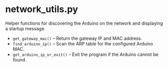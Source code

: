 # network_utils.py

Helper functions for discovering the Arduino on the network and displaying a startup message.

- `get_gateway_mac()` – Return the gateway IP and MAC address.
- `find_arduino_ip()` – Scan the ARP table for the configured Arduino MAC.
- `get_arduino_ip_or_exit()` – Exit the program if the Arduino cannot be found.
